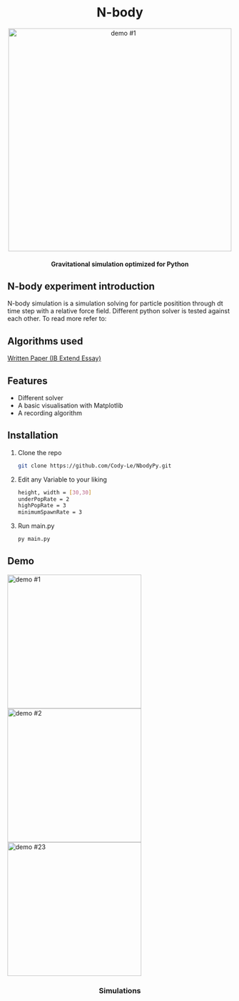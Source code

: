 <h1 align="center">N-body</h1>

<p align="center"><img src="demo1.gif" alt="demo #1" width="500"/></p>
<h4 align="center">Gravitational simulation optimized for Python</h4>



## N-body experiment introduction
N-body simulation is a simulation solving for particle positition through dt time step with a relative force field. Different python solver is tested against each other. To read more refer to:

## Algorithms used
<a href="./Research Paper.pdf" class="image fit">Written Paper (IB Extend Essay)</a>


## Features
* Different solver
* A basic visualisation with Matplotlib
* A recording algorithm





## Installation

1. Clone the repo
   ```sh
   git clone https://github.com/Cody-Le/NbodyPy.git
   ```
2. Edit any Variable to your liking
   ```sh
   height, width = [30,30]
   underPopRate = 2
   highPopRate = 3
   minimumSpawnRate = 3
   ```


2. Run main.py
   ```sh
   py main.py


## Demo
<p align"center">
<img src="demo1.gif" alt="demo #1" width="300"/>
<img src="demo2.gif" alt="demo #2" width="300"/>
<img src="demo3.gif" alt="demo #23" width="300"/>
</p>
<h3 align="center">Simulations</h3>

